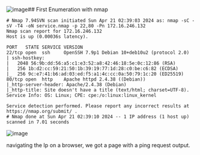 ![image](https://github.com/n16hth4wk07/n16hth4wk07.github.io/assets/87468669/af1c2f59-6ee3-47de-a3f8-a033491c9127)## First Enumeration with nmap 

```shell
# Nmap 7.94SVN scan initiated Sun Apr 21 02:39:03 2024 as: nmap -sC -sV -T4 -oN service.nmap -p 22,80 -Pn 172.16.246.132
Nmap scan report for 172.16.246.132
Host is up (0.00036s latency).

PORT   STATE SERVICE VERSION
22/tcp open  ssh     OpenSSH 7.9p1 Debian 10+deb10u2 (protocol 2.0)
| ssh-hostkey: 
|   2048 56:9b:dd:56:a5:c1:e3:52:a8:42:46:18:5e:0c:12:86 (RSA)
|   256 1b:d2:cc:59:21:50:1b:39:19:77:1d:28:c0:be:c6:82 (ECDSA)
|_  256 9c:e7:41:b6:ad:03:ed:f5:a1:4c:cc:0a:50:79:1c:20 (ED25519)
80/tcp open  http    Apache httpd 2.4.38 ((Debian))
|_http-server-header: Apache/2.4.38 (Debian)
|_http-title: Site doesn't have a title (text/html; charset=UTF-8).
Service Info: OS: Linux; CPE: cpe:/o:linux:linux_kernel

Service detection performed. Please report any incorrect results at https://nmap.org/submit/ .
# Nmap done at Sun Apr 21 02:39:10 2024 -- 1 IP address (1 host up) scanned in 7.01 seconds
```

![image](https://github.com/n16hth4wk07/n16hth4wk07.github.io/assets/87468669/933d9107-a6d5-45a3-9b3e-7900b1affaf0)

navigating the Ip on a browser, we got a page with a ping request output. 

